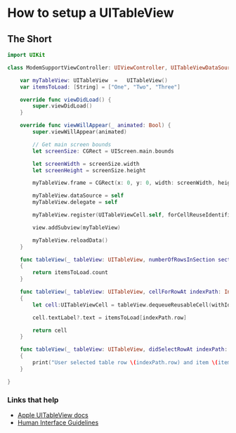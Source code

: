# How to setup a UITableView

## The Short
```swift
import UIKit

class ModemSupportViewController: UIViewController, UITableViewDataSource, UITableViewDelegate {

    var myTableView: UITableView  =   UITableView()
    var itemsToLoad: [String] = ["One", "Two", "Three"]

    override func viewDidLoad() {
        super.viewDidLoad()
    }

    override func viewWillAppear(_ animated: Bool) {
        super.viewWillAppear(animated)

        // Get main screen bounds
        let screenSize: CGRect = UIScreen.main.bounds

        let screenWidth = screenSize.width
        let screenHeight = screenSize.height

        myTableView.frame = CGRect(x: 0, y: 0, width: screenWidth, height: screenHeight)

        myTableView.dataSource = self
        myTableView.delegate = self

        myTableView.register(UITableViewCell.self, forCellReuseIdentifier: "myCell")

        view.addSubview(myTableView)

        myTableView.reloadData()
    }

    func tableView(_ tableView: UITableView, numberOfRowsInSection section: Int) -> Int
    {
        return itemsToLoad.count
    }

    func tableView(_ tableView: UITableView, cellForRowAt indexPath: IndexPath) -> UITableViewCell
    {
        let cell:UITableViewCell = tableView.dequeueReusableCell(withIdentifier: "myCell", for: indexPath as IndexPath)

        cell.textLabel?.text = itemsToLoad[indexPath.row]

        return cell
    }

    func tableView(_ tableView: UITableView, didSelectRowAt indexPath: IndexPath)
    {
        print("User selected table row \(indexPath.row) and item \(itemsToLoad[indexPath.row])")
    }

}
```

### Links that help
* [Apple UITableView docs](https://developer.apple.com/documentation/uikit/uitableview)
* [Human Interface Guidelines](https://developer.apple.com/design/human-interface-guidelines/ios/views/tables)
